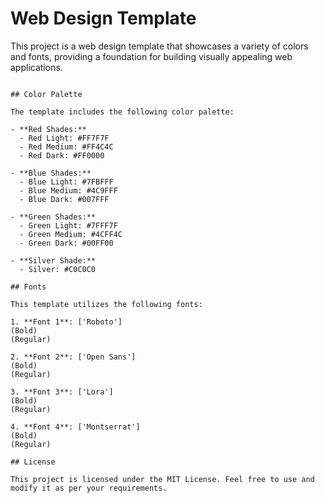 # Web Design Template

This project is a web design template that showcases a variety of colors and fonts, providing a foundation for building visually appealing web applications.
```

## Color Palette

The template includes the following color palette:

- **Red Shades:**
  - Red Light: #FF7F7F
  - Red Medium: #FF4C4C
  - Red Dark: #FF0000

- **Blue Shades:**
  - Blue Light: #7FBFFF
  - Blue Medium: #4C9FFF
  - Blue Dark: #007FFF

- **Green Shades:**
  - Green Light: #7FFF7F
  - Green Medium: #4CFF4C
  - Green Dark: #00FF00

- **Silver Shade:**
  - Silver: #C0C0C0

## Fonts

This template utilizes the following fonts:

1. **Font 1**: ['Roboto']
(Bold)
(Regular)

2. **Font 2**: ['Open Sans']
(Bold)
(Regular)

3. **Font 3**: ['Lora']
(Bold)
(Regular)

4. **Font 4**: ['Montserrat']
(Bold)
(Regular)

## License

This project is licensed under the MIT License. Feel free to use and modify it as per your requirements.
